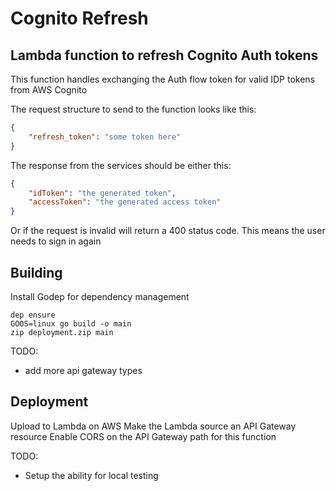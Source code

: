 # Cognito Refresh

## Lambda function to refresh Cognito Auth tokens

This function handles exchanging the Auth flow token for valid IDP tokens from AWS Cognito

The request structure to send to the function looks like this:

```json
{
    "refresh_token": "some token here"
}
```

The response from the services should be either this:

```json
{
    "idToken": "the generated token",
    "accessToken": "the generated access token"
}
```

Or if the request is invalid will return a 400 status code.  This means the user needs to sign in again

## Building
Install Godep for dependency management

```shell
dep ensure
GOOS=linux go build -o main
zip deployment.zip main
```

TODO:
 * add more api gateway types

## Deployment
Upload to Lambda on AWS
Make the Lambda source an API Gateway resource
Enable CORS on the API Gateway path for this function

TODO:
 * Setup the ability for local testing